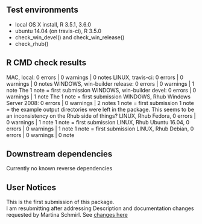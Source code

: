 ## Test environments

* local OS X install, R 3.5.1, 3.6.0
* ubuntu 14.04 (on travis-ci), R 3.5.0
* check_win_devel() and check_win_release()
* check_rhub()

## R CMD check results

MAC, local: 0 errors | 0 warnings | 0 notes
LINUX, travis-ci: 0 errors | 0 warnings | 0 notes
WINDOWS, win-builder release: 0 errors | 0 warnings | 1 note
  The 1 note = first submission
WINDOWS, win-builder devel: 0 errors | 0 warnings | 1 note
  The 1 note = first submission
WINDOWS, Rhub Windows Server 2008: 0 errors | 0 warnings | 2 notes
  1 note = first submission
  1 note = the example output directories were left in the package.  This seems to be
  an inconsistency on the Rhub side of things?
LINUX, Rhub Fedora,  0 errors | 0 warnings | 1 note
  1 note = first submission
LINUX, Rhub Ubuntu 16.04,  0 errors | 0 warnings | 1 note
  1 note = first submission
LINUX, Rhub Debian,  0 errors | 0 warnings | 0 note

## Downstream dependencies

Currently no known reverse dependencies

## User Notices

This is the first submission of this package.  
I am resubmitting after addressing Description and documentation changes
requested by Martina Schmirl. See [changes here](https://github.com/eriqande/whoa/compare/4be45df9c7714e6772eb3a373ba65c2e608c0ae7...13f1d450625632842abd25162bfe83c2c0eab10d)



